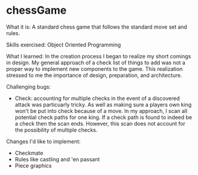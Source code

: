 # chessGame

What it is:
  A standard chess game that follows the standard move set and rules.
  
Skills exercised:
  Object Oriented Programming

What I learned:
  In the creation process I began to realize my short comings in design. My general approach of a check list of things to add was not a proper way to implement new components to the game. This realization stressed to me the importance of design, preparation, and architecture.

Challenging bugs:
  - Check: accounting for multiple checks in the event of a discovered attack was particuarly tricky. As well as making sure a players own king won't be put into check because of a move. In my approach, I scan all potential check paths for one king. If a check path is found to indeed be a check then the scan ends. However, this scan does not account for the possibility of multiple checks.

Changes I'd like to implement:
  + Checkmate
  + Rules like castling and 'en passant
  + Piece graphics
